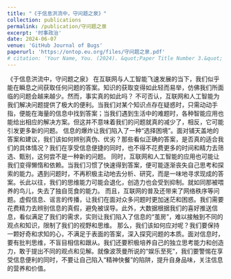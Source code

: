 ```yaml
---
title: "《于信息洪流中，守问题之泉》"
collection: publications
permalink: /publication/守问题之泉
excerpt: '时事政治'
date: 2024-06-07
venue: 'GitHub Journal of Bugs'
paperurl: 'https://ontop.eu.org/files/守问题之泉.pdf'
# citation: 'Your Name, You. (2024). &quot;Paper Title Number 3.&quot; <i>GitHub Journal of Bugs</i>. 1(3).'
---
```


《于信息洪流中，守问题之泉》
在互联网与人工智能飞速发展的当下，我们似乎能在瞬息之间获取任何问题的答案。知识的获取变得如此轻而易举，仿佛我们所面临的问题会越来越少。然而，事实真的如此吗？
不可否认，互联网和人工智能为我们解决问题提供了极大的便利。当我们对某个知识点存在疑惑时，只需动动手指，便能在海量的信息中找到答案；当我们遇到生活中的难题时，各种智能应用也能给出相应的解决方案。但这并不意味着我们的问题就真的减少了，相反，它可能引发更多新的问题。
信息的爆炸让我们陷入了一种“选择困境”。面对铺天盖地的答案和建议，我们该如何辨别真伪、优劣？那些看似正确的答案，是否真的适合我们的具体情况？我们在享受信息便捷的同时，也不得不花费更多的时间和精力去筛选、甄别，这何尝不是一种新的问题。
同时，互联网和人工智能的应用也可能让我们变得懒惰和依赖。当我们习惯了快速得到答案，便可能逐渐丧失自己思考和探索的能力。遇到问题时，不再积极主动地去分析、研究，而是一味地寻求现成的答案。长此以往，我们的思维能力可能会退化，创造力也会受到抑制。就如同那被喂养的鸟儿，失去了独自觅食的能力。
而且，互联网的普及还带来了网络秩序等问题。虚假信息、谣言的传播，让我们在面对众多问题时更加迷茫和困惑。我们需要花费精力去辨别信息的真假，避免被误导。此外，大数据根据我们的喜好推送信息，看似满足了我们的需求，实则让我们陷入了信息的“茧房”，难以接触到不同的观点和知识，限制了我们的视野和思维。
那么，我们该如何应对呢？我们要保持一颗好奇和求知的心，不满足于表面的答案，深入探究问题的本质。面对信息时，要有批判思维，不盲目相信和跟从。我们还要积极培养自己的独立思考能力和创造力，敢于提出不同的观点和见解。就像波茨曼所说的“娱乐至死”，我们要警惕在享受信息便利的同时，不要让自己陷入“精神快餐”的陷阱，提升自身品味，关注信息的营养和价值。

